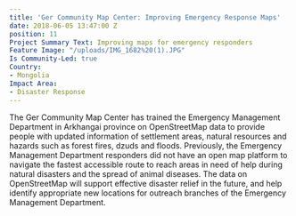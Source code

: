 ```yaml
---
title: 'Ger Community Map Center: Improving Emergency Response Maps'
date: 2018-06-05 13:47:00 Z
position: 11
Project Summary Text: Improving maps for emergency responders
Feature Image: "/uploads/IMG_1682%20(1).JPG"
Is Community-Led: true
Country:
- Mongolia
Impact Area:
- Disaster Response
---
```


The Ger Community Map Center has trained the Emergency Management Department in Arkhangai province on OpenStreetMap data to provide people with updated information of settlement areas, natural resources and hazards such as forest fires, dzuds and floods. Previously, the Emergency Management Department responders did not have an open map platform to navigate the fastest accessible route to reach areas in need of help during natural disasters and the spread of animal diseases. The data on OpenStreetMap will support effective disaster relief in the future, and help identify appropriate new locations for outreach branches of the Emergency Management Department.  